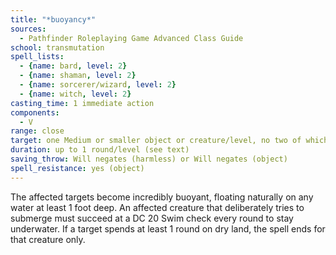 ```yaml
---
title: "*buoyancy*"
sources:
  - Pathfinder Roleplaying Game Advanced Class Guide
school: transmutation
spell_lists:
  - {name: bard, level: 2}
  - {name: shaman, level: 2}
  - {name: sorcerer/wizard, level: 2}
  - {name: witch, level: 2}
casting_time: 1 immediate action
components:
  - V
range: close
target: one Medium or smaller object or creature/level, no two of which can be more than 20 ft. apart
duration: up to 1 round/level (see text)
saving_throw: Will negates (harmless) or Will negates (object)
spell_resistance: yes (object)
---
```


The affected targets become incredibly buoyant, floating naturally on any water at least 1 foot deep. An affected creature that deliberately tries to submerge must succeed at a DC 20 Swim check every round to stay underwater. If a target spends at least 1 round on dry land, the spell ends for that creature only.

